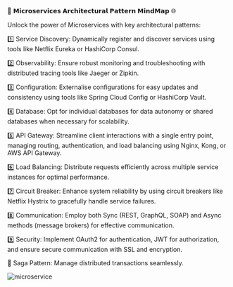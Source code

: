 🚀 𝗠𝗶𝗰𝗿𝗼𝘀𝗲𝗿𝘃𝗶𝗰𝗲𝘀 𝗔𝗿𝗰𝗵𝗶𝘁𝗲𝗰𝘁𝘂𝗿𝗮𝗹 𝗣𝗮𝘁𝘁𝗲𝗿𝗻 𝗠𝗶𝗻𝗱𝗠𝗮𝗽 🌐

Unlock the power of Microservices with key architectural patterns:

1️⃣ Service Discovery: Dynamically register and discover services using tools like Netflix Eureka or HashiCorp Consul.

2️⃣ Observability: Ensure robust monitoring and troubleshooting with distributed tracing tools like Jaeger or Zipkin.

3️⃣ Configuration: Externalise configurations for easy updates and consistency using tools like Spring Cloud Config or HashiCorp Vault.

4️⃣ Database: Opt for individual databases for data autonomy or shared databases when necessary for scalability.

5️⃣ API Gateway: Streamline client interactions with a single entry point, managing routing, authentication, and load balancing using Nginx, Kong, or AWS API Gateway.

6️⃣ Load Balancing: Distribute requests efficiently across multiple service instances for optimal performance.

7️⃣ Circuit Breaker: Enhance system reliability by using circuit breakers like Netflix Hystrix to gracefully handle service failures.

8️⃣ Communication: Employ both Sync (REST, GraphQL, SOAP) and Async methods (message brokers) for effective communication.

9️⃣ Security: Implement OAuth2 for authentication, JWT for authorization, and ensure secure communication with SSL and encryption.

🔄 Saga Pattern: Manage distributed transactions seamlessly.

![microservice](https://github.com/ashim-roy/-/assets/118077929/d881bb3b-c281-4a9a-88b0-6d7b6a21fcd9)


